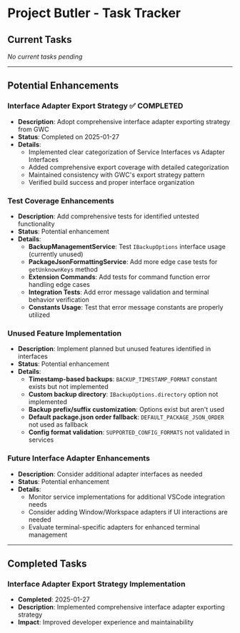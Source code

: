# Project Butler - Task Tracker

## Current Tasks

_No current tasks pending_

---

## Potential Enhancements

### Interface Adapter Export Strategy ✅ COMPLETED

- **Description**: Adopt comprehensive interface adapter exporting strategy from GWC
- **Status**: Completed on 2025-01-27
- **Details**:
    - Implemented clear categorization of Service Interfaces vs Adapter Interfaces
    - Added comprehensive export coverage with detailed categorization
    - Maintained consistency with GWC's export strategy pattern
    - Verified build success and proper interface organization

### Test Coverage Enhancements

- **Description**: Add comprehensive tests for identified untested functionality
- **Status**: Potential enhancement
- **Details**:
    - **BackupManagementService**: Test `IBackupOptions` interface usage (currently unused)
    - **PackageJsonFormattingService**: Add more edge case tests for `getUnknownKeys` method
    - **Extension Commands**: Add tests for command function error handling edge cases
    - **Integration Tests**: Add error message validation and terminal behavior verification
    - **Constants Usage**: Test that error message constants are properly utilized

### Unused Feature Implementation

- **Description**: Implement planned but unused features identified in interfaces
- **Status**: Potential enhancement
- **Details**:
    - **Timestamp-based backups**: `BACKUP_TIMESTAMP_FORMAT` constant exists but not implemented
    - **Custom backup directory**: `IBackupOptions.directory` option not implemented
    - **Backup prefix/suffix customization**: Options exist but aren't used
    - **Default package.json order fallback**: `DEFAULT_PACKAGE_JSON_ORDER` not used as fallback
    - **Config format validation**: `SUPPORTED_CONFIG_FORMATS` not validated in services

### Future Interface Adapter Enhancements

- **Description**: Consider additional adapter interfaces as needed
- **Status**: Potential enhancement
- **Details**:
    - Monitor service implementations for additional VSCode integration needs
    - Consider adding Window/Workspace adapters if UI interactions are needed
    - Evaluate terminal-specific adapters for enhanced terminal management

---

## Completed Tasks

### Interface Adapter Export Strategy Implementation

- **Completed**: 2025-01-27
- **Description**: Implemented comprehensive interface adapter exporting strategy
- **Impact**: Improved developer experience and maintainability
